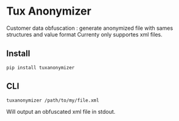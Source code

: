 # Tux Anonymizer

Customer data obfuscation : generate anonymized file with sames structures and value format
Currenty only supportes xml files.

## Install

```
pip install tuxanonymizer
```

## CLI

```
tuxanonymizer /path/to/my/file.xml
```

Will output an obfuscated xml file in stdout.